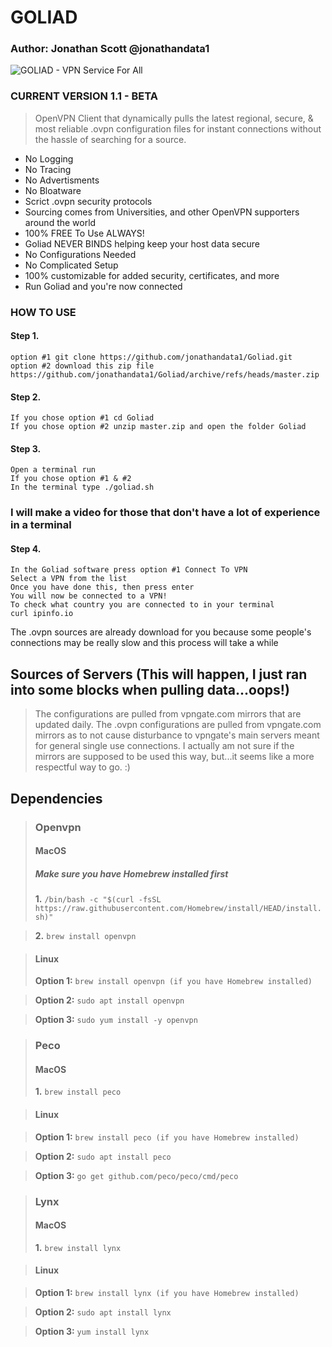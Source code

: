 
# GOLIAD
### Author: Jonathan Scott  @jonathandata1
![GOLIAD - VPN Service For All](https://i.postimg.cc/Mp3SCmXJ/goliad-vpn.jpg)
### CURRENT VERSION 1.1 - BETA
> OpenVPN Client that dynamically pulls the latest regional, secure, & most reliable .ovpn configuration files for instant connections without the hassle of searching for a source.

- No Logging
- No Tracing
- No Advertisments
- No Bloatware
- Scrict .ovpn security protocols
- Sourcing comes from Universities, and other OpenVPN supporters around the world
- 100% FREE To Use ALWAYS!
- Goliad NEVER BINDS helping keep your host data secure
- No Configurations Needed
- No Complicated Setup
- 100% customizable for added security, certificates, and more
- Run Goliad and you're now connected

### HOW TO USE
#### Step 1.
	option #1 git clone https://github.com/jonathandata1/Goliad.git
	option #2 download this zip file https://github.com/jonathandata1/Goliad/archive/refs/heads/master.zip
#### Step 2.
	If you chose option #1 cd Goliad
	If you chose option #2 unzip master.zip and open the folder Goliad
#### Step 3.
	Open a terminal run
	If you chose option #1 & #2
	In the terminal type ./goliad.sh
### I will make a video for those that don't have a lot of experience in a terminal
#### Step 4. 
	In the Goliad software press option #1 Connect To VPN
	Select a VPN from the list
	Once you have done this, then press enter
	You will now be connected to a VPN!
	To check what country you are connected to in your terminal
	curl ipinfo.io 
The .ovpn sources are already download for you because some people's connections may be really slow and this process will take a while

## Sources of Servers (This will happen, I just ran into some blocks when pulling data...oops!)
> The configurations are pulled from vpngate.com mirrors that are updated daily. The .ovpn configurations are pulled from vpngate.com mirrors as to not cause disturbance to vpngate's main servers meant for general single use connections. I actually am not sure if the mirrors are supposed to be used this way, but...it seems like a more respectful way to go. :)

## Dependencies

> ### Openvpn
> #### MacOS
> ##### Make sure you have Homebrew installed first
> **1.** `/bin/bash -c "$(curl -fsSL https://raw.githubusercontent.com/Homebrew/install/HEAD/install.sh)"`

> **2.** `brew install openvpn`

> #### Linux 
> **Option 1:** `brew install openvpn (if you have Homebrew installed)`

> **Option 2:** `sudo apt install openvpn`

> **Option 3:** `sudo yum install -y openvpn`

> ### Peco 
> #### MacOS
> **1.** `brew install peco`


> #### Linux

> **Option 1:** `brew install peco (if you have Homebrew installed)`

> **Option 2:** `sudo apt install peco`

> **Option 3:** `go get github.com/peco/peco/cmd/peco`

> ### Lynx
> #### MacOS
> **1.** `brew install lynx`


> #### Linux

> **Option 1:** `brew install lynx (if you have Homebrew installed)`

> **Option 2:** `sudo apt install lynx`

> **Option 3:** `yum install lynx`